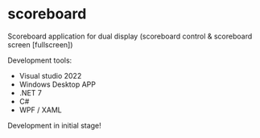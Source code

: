 # scoreboard
Scoreboard application for dual display (scoreboard control & scoreboard screen [fullscreen])

Development tools:
- Visual studio 2022
- Windows Desktop APP
- .NET 7 
- C#
- WPF / XAML


Development in initial stage!